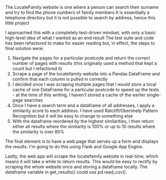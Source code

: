 The LocateFamily website is one where a person can search their surname and try to find the phone numbers of family members
It is essentially a telephone directory but it is not possible to search by address, hence this little project

I approached this with a completely test-driven mindset, with only a basic high-level idea of what I wanted as an end result 
The test suite and code has been refactored to make for easier reading but, in effect, the steps to final solution were:

1. Navigate the pages for a particular postcode and return the correct number of pages with results (this originally used a method that kept a count but I refactored it)
2. Scrape a page of the locatefamily website into a Pandas DataFrame and confirm that each column is pulled in correctly
3. I decided once I was scraping multiple pages that I would store a local cache of one DataFrame for a particular postcode to speed up the tests - at the time of this writing, I haven't stored a cache of the earlier single-page searches
4. Once I have a search term and a dataframe of all addresses, I apply a similarity score to each address. I have used Ratcliff/Obershelp Pattern Recognition but it will be easy to change to something else
5. With the dataframe reordered by the highest similarities, I then return either all results where the similarity is 100% or up to 10 results where the similarity is over 85%

The final element is to have a web page that serves up a form and displays the results. I'm going to do this using Flask and Google App Engine.

Lastly, the web app will scrape the locatefamily website in real-time, which means it will take a while to return results. 
This would be easy to rectify by scraping the whole website once and storing a dataframe locally. The dataframe variable in get_results() could use pd.read_csv().